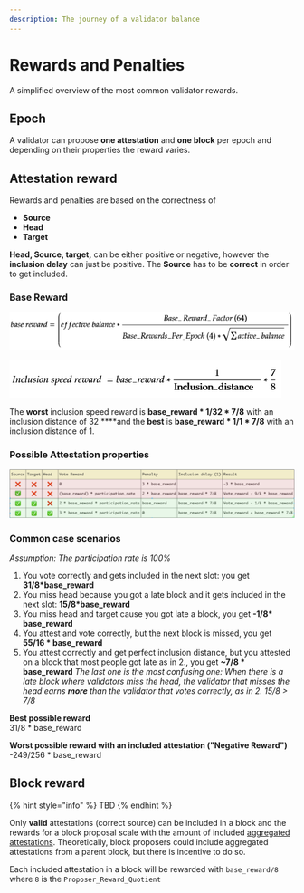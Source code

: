```yaml
---
description: The journey of a validator balance
---
```


# Rewards and Penalties

A simplified overview of the most common validator rewards. 

## Epoch

A validator can propose **one attestation** and **one block** per epoch and depending on their properties the reward varies.

## Attestation reward

Rewards and penalties are based on the correctness of

* **Source**
* **Head**
* **Target**

**Head, Source, target,** can be either positive or negative, however the **inclusion delay** can just be positive. The **Source** has to be **correct** in order to get included. 

### Base Reward

![](.gitbook/assets/grafik%20%2811%29.png)

![](.gitbook/assets/image%20%28195%29.png)

The **worst** inclusion speed reward is **base\_reward \* 1/32 \* 7/8** with an inclusion distance of 32 ****and the **best** is **base\_reward \* 1/1 \* 7/8** with an inclusion distance of 1.

###  **Possible Attestation properties**

![](.gitbook/assets/image%20%28207%29.png)



### **Common case scenarios**

_Assumption: The participation rate is 100%_

1. You vote correctly and gets included in the next slot: you get **31/8\*base\_reward**
2. You miss head because you got a late block and it gets included in the next slot: **15/8\*base\_reward**
3. You miss head and target cause you got late a block, you get **-1/8\* base\_reward**
4. You attest and vote correctly, but the next block is missed, you get **55/16 \* base\_reward**
5. You attest correctly and get perfect inclusion distance, but you attested on a block that most people got late as in 2., you get **~7/8 \* base\_reward**  _The last one is the most confusing one: When there is a late block where validators miss the head, the validator that misses the head earns **more** than the validator that votes correctly, as in 2.  15/8 &gt; 7/8_

**Best possible reward**  
31/8 \* base\_reward  
  
**Worst possible reward with an included attestation \("Negative Reward"\)**  
-249/256 \* base\_reward



## Block reward

{% hint style="info" %}
TBD
{% endhint %}

Only **valid** attestations \(correct source\) can be included in a block and the rewards for a block proposal scale with the amount of included [aggregated attestations](https://kb.beaconcha.in/attestation#aggregated-attestation). Theoretically, block proposers could include aggregated attestations from a parent block, but there is incentive to do so. 

Each included attestation in a block will be rewarded with `base_reward/8` where `8` is the `Proposer_Reward_Quotient` 

